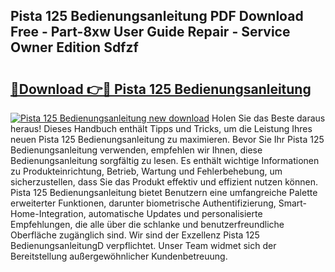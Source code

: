 ## Pista 125 Bedienungsanleitung PDF Download Free - Part-8xw User Guide Repair - Service Owner Edition Sdfzf

# <h2><a href="http://df5t00w.blite.top/?on=Pista+125+Bedienungsanleitung">🔗Download 👉🔴 Pista 125 Bedienungsanleitung</a></h2>

[![Pista 125 Bedienungsanleitung new download](https://i.imgur.com/lujVjoI.png)](http://df5t00w.blite.top/?on=Pista+125+Bedienungsanleitung)
Holen Sie das Beste daraus heraus! Dieses Handbuch enthält Tipps und Tricks, um die Leistung Ihres neuen Pista 125 Bedienungsanleitung zu maximieren. Bevor Sie Ihr Pista 125 Bedienungsanleitung verwenden, empfehlen wir Ihnen, diese Bedienungsanleitung sorgfältig zu lesen. Es enthält wichtige Informationen zu Produkteinrichtung, Betrieb, Wartung und Fehlerbehebung, um sicherzustellen, dass Sie das Produkt effektiv und effizient nutzen können. Pista 125 Bedienungsanleitung bietet Benutzern eine umfangreiche Palette erweiterter Funktionen, darunter biometrische Authentifizierung, Smart-Home-Integration, automatische Updates und personalisierte Empfehlungen, die alle über die schlanke und benutzerfreundliche Oberfläche zugänglich sind. Wir sind der Exzellenz Pista 125 BedienungsanleitungD verpflichtet. Unser Team widmet sich der Bereitstellung außergewöhnlicher Kundenbetreuung.
